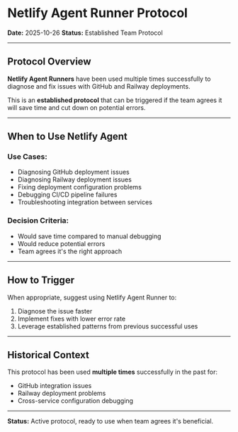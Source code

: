 # Netlify Agent Runner Protocol
**Date:** 2025-10-26
**Status:** Established Team Protocol

---

## Protocol Overview

**Netlify Agent Runners** have been used multiple times successfully to diagnose and fix issues with GitHub and Railway deployments.

This is an **established protocol** that can be triggered if the team agrees it will save time and cut down on potential errors.

---

## When to Use Netlify Agent

### Use Cases:
- Diagnosing GitHub deployment issues
- Diagnosing Railway deployment issues
- Fixing deployment configuration problems
- Debugging CI/CD pipeline failures
- Troubleshooting integration between services

### Decision Criteria:
- Would save time compared to manual debugging
- Would reduce potential errors
- Team agrees it's the right approach

---

## How to Trigger

When appropriate, suggest using Netlify Agent Runner to:
1. Diagnose the issue faster
2. Implement fixes with lower error rate
3. Leverage established patterns from previous successful uses

---

## Historical Context

This protocol has been used **multiple times** successfully in the past for:
- GitHub integration issues
- Railway deployment problems
- Cross-service configuration debugging

---

**Status:** Active protocol, ready to use when team agrees it's beneficial.
